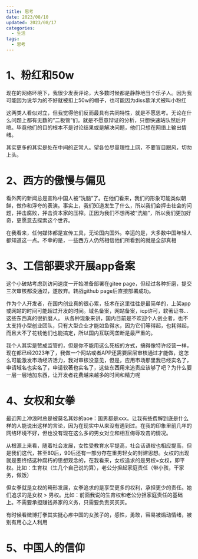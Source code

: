 ```yaml
---
title: 思考
date: 2023/08/10
updated: 2023/08/17
categories:
  - 生活
tags:
  - 思考
---
```


# 1、粉红和50w

现在的网络环境下，我很少发表评论，大多数时候都是静静地当个乐子人。因为我可能因为说华为的不好就被扣上50w的帽子，也可能因为diss慕洋犬被叫小粉红

这两类人看似对立，但我觉得他们反而最具有共同特性，就是不愿思考。无论在什么问题上都有无数的“二极管”们。就是不愿意辩证的分析，只想快速站队然后开喷。毕竟他们的目的根本不是讨论结果或是解决问题，他们只想在网络上输出情绪。

其实更多的其实是处在中间的正常人。望各位尽量理性上网，不要盲目跟风，切勿上头。

# 2、西方的傲慢与偏见

看外网的新闻总是宣称中国人被“洗脑”了。在他们看来，我们的形象可能类似朝鲜，做作和浮夸的表演。事实上，我们知道发生了什么，所以我们会抨击社会的问题，抨击腐败，抨击资本家的压榨。正因为我们不想再被“洗脑”，所以我们更加好奇，更愿意去探索这个世界。

在我看来，任何媒体都是宣传工具，无论国内国外。幸运的是，大多数中国年轻人都知道这一点。不幸的是，一些西方人仍然相信他们所看到的就是全部真相

# 3、工信部要求开展app备案

这个小破站考虑到访问速度一开始准备部署在gitee page，但经过各种折磨，提交三次审核都没通过，遂放弃。转战github page后直接部署成功。

作为个人开发者，在国内创业真的很心累，技术在这里往往是最简单的，上架app或网站的时间可能超过开发的时间。域名备案，网站备案，icp许可，软著证书...这些东西真的很折磨人。 从各种现象来讲，国内目前是不欢迎个人创业者，也不太支持小型创业团队，只有大型企业才能如鱼得水，因为它们等得起，也耗得起，而且大不了花钱他们也能搞定，所以国内互联网垄断是最严重的。

我个人其实是赞成监管的，但是你不能用这么死板的方式，搞得像特许经营一样，现在都已经2023年了，我做一个网站或者APP还需要层层审核通过才能做，这怎么可能激发市场经济活力，我对审核没意见，但是，应用市场那里我已经实名了，申请域名也实名了，申请软著也实名了，这些东西用来追责应该够了吧？为什么要一层一层地加东西，让开发者花费越来越多的时间和精力呢


# 4、女权和女拳

最近网上冲浪时总是被莫名其妙的aoe：国男都是xxx。让我有些费解到底是什么样的人能说出这样的言论，因为在现实中从来没有遇到过。在我的印象里前几年的网络环境不好，但也没有现在这么多的男女对立和相互侮辱攻击的情况。

从根源上来看，随着社会发展，女性受教育水平提高，社会话语权也相应提高，但是我们这代，甚至80后，90后还有一部分存在重男轻女的封建思想。女权的出现就是要终结这种腐朽的思想观念的，在我看来，女权追求的是男权=女权，即平权。比如：生育权（生几个自己说的算），老公分担起家庭责任（带小孩，干家务，做饭）

但女拳就是女权的畸形发展，女拳追求的是享受更多的权利，承担更少的责任。她们追求的是女权 > 男权。比如：前面我说的生育权和老公分担家庭责任的基础上。不需要承担赚钱养家的义务，只需要负责买买买。

有时候看微博打拳其实挺心疼中国的女孩子的，感性，勇敢，容易被煽动情绪，被别有用心之人利用

# 5、中国人的信仰

